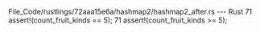 File_Code/rustlings/72aaa15e6a/hashmap2/hashmap2_after.rs --- Rust
71         assert!(count_fruit_kinds == 5);                                                                                                                  71         assert!(count_fruit_kinds >= 5);

